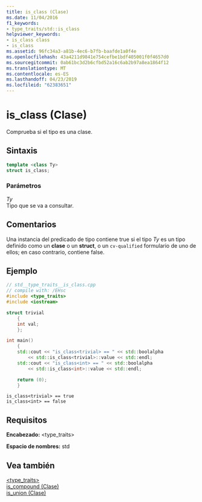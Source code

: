 ```yaml
---
title: is_class (Clase)
ms.date: 11/04/2016
f1_keywords:
- type_traits/std::is_class
helpviewer_keywords:
- is_class class
- is_class
ms.assetid: 96fc34a3-a81b-4ec6-b7fb-baafde1a0f4e
ms.openlocfilehash: 43a4211d9841e754cefbe1bdf405001f0f4657d0
ms.sourcegitcommit: 0ab61bc3d2b6cfbd52a16c6ab2b97a8ea1864f12
ms.translationtype: MT
ms.contentlocale: es-ES
ms.lasthandoff: 04/23/2019
ms.locfileid: "62383651"
---
```

# <a name="isclass-class"></a>is_class (Clase)

Comprueba si el tipo es una clase.

## <a name="syntax"></a>Sintaxis

```cpp
template <class Ty>
struct is_class;
```

### <a name="parameters"></a>Parámetros

*Ty*<br/>
Tipo que se va a consultar.

## <a name="remarks"></a>Comentarios

Una instancia del predicado de tipo contiene true si el tipo *Ty* es un tipo definido como un **clase** o un **struct**, o un `cv-qualified` formulario de uno de ellos; en caso contrario, contiene false.

## <a name="example"></a>Ejemplo

```cpp
// std__type_traits__is_class.cpp
// compile with: /EHsc
#include <type_traits>
#include <iostream>

struct trivial
    {
    int val;
    };

int main()
    {
    std::cout << "is_class<trivial> == " << std::boolalpha
        << std::is_class<trivial>::value << std::endl;
    std::cout << "is_class<int> == " << std::boolalpha
        << std::is_class<int>::value << std::endl;

    return (0);
    }
```

```Output
is_class<trivial> == true
is_class<int> == false
```

## <a name="requirements"></a>Requisitos

**Encabezado:** \<type_traits>

**Espacio de nombres:** std

## <a name="see-also"></a>Vea también

[<type_traits>](../standard-library/type-traits.md)<br/>
[is_compound (Clase)](../standard-library/is-compound-class.md)<br/>
[is_union (Clase)](../standard-library/is-union-class.md)<br/>
